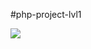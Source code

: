 #php-project-lvl1

<a href="https://codeclimate.com/github/Rinatsin/php-project-lvl1/maintainability"><img src="https://api.codeclimate.com/v1/badges/f7e3b5ab080fbe0282be/maintainability" /></a>